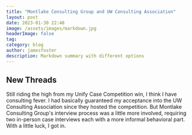 ```yaml
---
title: "Montlake Consulting Group and UW Consulting Association"
layout: post
date: 2023-01-30 22:48
image: /assets/images/markdown.jpg
headerImage: false
tag:
category: blog
author: jamesfoster
description: Markdown summary with different options
---
```


## New Threads

Still riding the high from my Unify Case Competition win, I think I have consulting fever. I had basically guaranteed my acceptance into the UW Consulting Association since they hosted the competition. But Montlake Consulting Group's interview process was a little more involved, requiring two in-person case interviews each with a more informal behavioral part. With a little luck, I got in.
